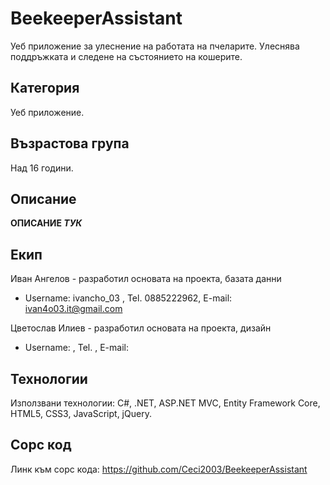 # BeekeeperAssistant
Уеб приложение за улеснение на работата на пчеларите. Улеснява поддръжката и следене на състоянието на кошерите.

## Категория
Уеб приложение.

## Възрастова група
Над 16 години.

## Описание
**ОПИСАНИЕ _ТУК_**

## Екип

Иван Ангелов - разработил основата на проекта, базата данни
- Username: ivancho_03 , Tel. 0885222962, E-mail: ivan4o03.it@gmail.com 

Цветослав Илиев - разработил основата на проекта, дизайн
- Username: , Tel. , E-mail: 

## Технологии
Използвани технологии: C#, .NET, ASP.NET MVC, Entity Framework Core, HTML5, CSS3, JavaScript, jQuery.

## Сорс код
Линк към сорс кода: https://github.com/Ceci2003/BeekeeperAssistant
